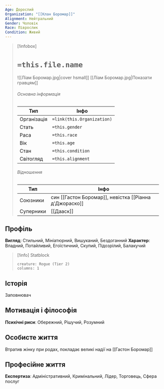 ```yaml
---
Age: Дорослий
Organization: "[[Клан Боромар]]"
Alignment: Нейтральний
Gender: Чоловік
Race: Піврослик
Condition: Живий
---
```

> [!infobox]
> # `=this.file.name`
> ![[Ліам Боромар.jpg|cover hsmall]]
> [[Ліам Боромар.jpg|Показати гравцям]]
> ###### Основна інформація
> Тип | Інфо |
> ---|---|
> Організація | `=link(this.Organization)` |
> Стать | `=this.gender` |
> Раса | `=this.race` |
> Вік | `=this.age` |
> Стан | `=this.condition` |
> Світогляд | `=this.alignment` |
> ###### Відношення
> Тип | Інфо |
> ---|---|
> Союзники | син [[Гастон Боромар]], невістка [[Ріанна д'Джораско]] |
> Суперники | [[Дааск]] |

## Профіль
**Вигляд**: Стильний, Мініатюрний, Вишуканий, Бездоганний
**Характер**: Владний, Потайливий, Егоїстичний, Скупий, Підозрілий, Балакучий

> [!info] Statblock
> ```statblock
> creature: Rogue (Tier 2)
> columns: 1
> ```

## Історія
Заповнювач
## Мотивація і філософія
**Психічні риси**: Обережний, Рішучий, Розумний
## Особисте життя
Втратив жінку при родах, покладає великі надії на [[Гастон Боромар]]
## Професійне життя
**Експертиза**: Адміністративний, Кримінальний, Лідер, Торговець, Сфера послуг